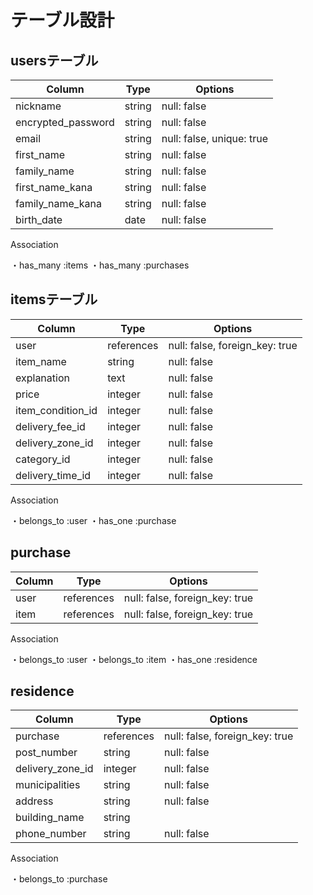# テーブル設計

## usersテーブル

| Column                        | Type      | Options                       |
| -------------------------------- |  ---------- |  --------------------------------|
| nickname                     |  string    | null:  false                    |
| encrypted_password    |  string    | null:  false                    |
| email                            |  string    | null:  false, unique: true|
| first_name                    |  string    | null:  false                    |
| family_name                 |  string    | null:  false                     |
| first_name_kana           |  string    |  null: false                     |
| family_name_kana        |  string    |  null: false                     |
| birth_date                    |  date       |  null: false                     |

Association

・has_many :items
・has_many :purchases

## itemsテーブル

Column                        | Type            | Options                             |
| ------------------------------ |  -----------------|---------------------------------------|
| user                           |  references  | null: false, foreign_key: true|
| item_name                 |  string          | null: false                           |
| explanation                |  text             | null: false                           |
| price                          |  integer        | null: false                           |
| item_condition_id            |  integer       | null: false                            |
| delivery_fee_id                |  integer        | null: false                           |
| delivery_zone_id             |  integer       | null: false                            |
| category_id                    |  integer       | null: false                           |
| delivery_time_id               | integer         | null: false                            |

Association

・belongs_to :user
・has_one :purchase

## purchase

Column                        | Type            | Options                                     |
| -------------------------------|  -----------------|  --------------------------------------------|
| user                           |  references  | null: false, foreign_key: true        |
| item                           |  references  | null: false, foreign_key: true        |

Association

・belongs_to :user
・belongs_to :item
・has_one :residence

## residence

Column                          | Type          | Options                                       |
| -------------------------------- | ----------------| -----------------------------------------------|
| purchase                      | references | null: false, foreign_key: true          |
| post_number                | string       | null: false                                     |
| delivery_zone_id              | integer        | null: false                                 |
| municipalities               |  string         | null: false                                     |
| address                        |  string        | null: false                                     |
| building_name              |  string        |                                                     |
| phone_number              |  string        | null: false                                     |

Association

・belongs_to :purchase